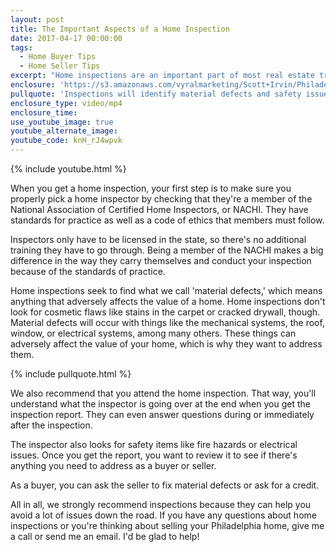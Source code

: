 ```yaml
---
layout: post
title: The Important Aspects of a Home Inspection
date: 2017-04-17 00:00:00
tags:
  - Home Buyer Tips
  - Home Seller Tips
excerpt: "Home inspections are an important part of most real estate transactions for both the buyer and the seller. If you're the one ordering the inspections, there are a few things you need to know before you even pick an inspector. Today, I wanted to give you all my tips to help you prepare to get the most out of the inspection process. For example, remember that inspections aim to find safety issues and material defects, not cosmetic issues like stained carpet or chipped paint. To learn more, watch this short video."
enclosure: 'https://s3.amazonaws.com/vyralmarketing/Scott+Irvin/Philadelphia+Real+Estate+What+you+get+with+a+home+inspection.mp4'
pullquote: 'Inspections will identify material defects and safety issues, not material defects.'
enclosure_type: video/mp4
enclosure_time:
use_youtube_image: true
youtube_alternate_image:
youtube_code: knH_rJ4wpvk
---
```



{% include youtube.html %}

When you get a home inspection, your first step is to make sure you properly pick a home inspector by checking that they're a member of the National Association of Certified Home Inspectors, or NACHI. They have standards for practice as well as a code of ethics that members must follow.

Inspectors only have to be licensed in the state, so there's no additional training they have to go through. Being a member of the NACHI makes a big difference in the way they carry themselves and conduct your inspection because of the standards of practice.

Home inspections seek to find what we call 'material defects,' which means anything that adversely affects the value of a home. Home inspections don't look for cosmetic flaws like stains in the carpet or cracked drywall, though. Material defects will occur with things like the mechanical systems, the roof, window, or electrical systems, among many others. These things can adversely affect the value of your home, which is why they want to address them.

{% include pullquote.html %}

We also recommend that you attend the home inspection. That way, you'll understand what the inspector is going over at the end when you get the inspection report. They can even answer questions during or immediately after the inspection.

The inspector also looks for safety items like fire hazards or electrical issues. Once you get the report, you want to review it to see if there's anything you need to address as a buyer or seller.

As a buyer, you can ask the seller to fix material defects or ask for a credit.

All in all, we strongly recommend inspections because they can help you avoid a lot of issues down the road. If you have any questions about home inspections or you're thinking about selling your Philadelphia home, give me a call or send me an email. I'd be glad to help!
